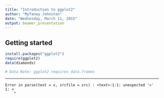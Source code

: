 ```yaml
---
title: "Introduction to ggplot2"
author: "Myfanwy Johnston"
date: "Wednesday, March 11, 2015"
output: beamer_presentation
---
```


Getting started
-----


```r
install.packages("ggplot2")
require(ggplot2)
data(diamonds)

# Data Note: ggplot2 requires data.frames
```
----









```
Error in parse(text = x, srcfile = src) : <text>:1:1: unexpected '<'
1: <
    ^
```
